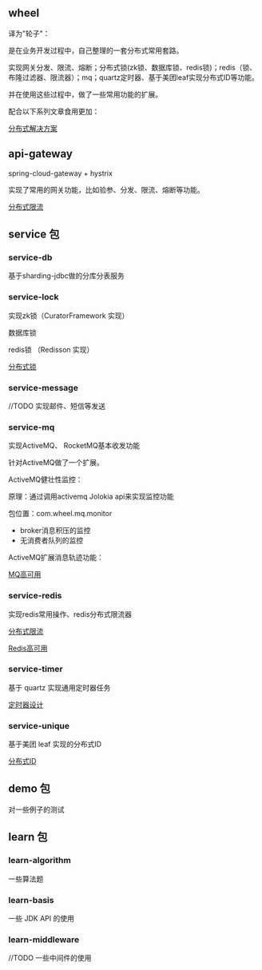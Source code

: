 ## wheel

译为"轮子"：

是在业务开发过程中，自己整理的一套分布式常用套路。

实现网关分发、限流、熔断；分布式锁(zk锁、数据库锁、redis锁)；redis（锁、布隆过滤器、限流器）；mq；quartz定时器、基于美团leaf实现分布式ID等功能。

并在使用这些过程中，做了一些常用功能的扩展。


配合以下系列文章食用更加：

[分布式解决方案](https://www.yuque.com/zfront/rb6xfk)



## api-gateway

spring-cloud-gateway +  hystrix

实现了常用的网关功能，比如验参、分发、限流、熔断等功能。

[分布式限流](https://www.yuque.com/zfront/rb6xfk/rz7b16)

## service 包

### service-db

基于sharding-jdbc做的分库分表服务

### service-lock

实现zk锁（CuratorFramework 实现）

数据库锁

redis锁 （Redisson 实现）

[分布式锁](https://www.yuque.com/zfront/rb6xfk/ibgyls)

### service-message

//TODO 实现邮件、短信等发送

### service-mq

实现ActiveMQ、 RocketMQ基本收发功能

针对ActiveMQ做了一个扩展。

ActiveMQ健壮性监控：

原理：通过调用activemq Jolokia api来实现监控功能

包位置：com.wheel.mq.monitor

- broker消息积压的监控
- 无消费者队列的监控

ActiveMQ扩展消息轨迹功能：

[MQ高可用](https://www.yuque.com/zfront/rb6xfk/mt1cxr)

### service-redis

实现redis常用操作、redis分布式限流器

[分布式限流](https://www.yuque.com/zfront/rb6xfk/rz7b16)

[Redis高可用](https://www.yuque.com/zfront/rb6xfk/pk9xrk)


### service-timer

基于 quartz 实现通用定时器任务

[定时器设计](https://www.yuque.com/zfront/rb6xfk/hc6r43)

### service-unique

基于美团 leaf 实现的分布式ID

[分布式ID](https://www.yuque.com/go/doc/19449079)

## demo 包

对一些例子的测试

## learn 包

### learn-algorithm

一些算法题

### learn-basis

一些 JDK API 的使用

### learn-middleware

//TODO 一些中间件的使用 

